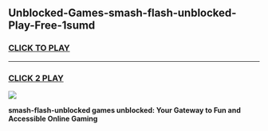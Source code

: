 
## Unblocked-Games-smash-flash-unblocked-Play-Free-1sumd
<h3>
<a href="https://premium76.site?title=smash-flash-unblocked&ref=21A">CLICK TO PLAY</a></h3>
<hr>

<h3>
<a href="https://premium76.site?title=smash-flash-unblocked&ref=21A">CLICK 2 PLAY</a>
  
</h3>

<a href="https://premium76.site?title=smash-flash-unblocked&ref=21A"><img src="https://clearcache.store/games.png"></a>


**smash-flash-unblocked games unblocked: Your Gateway to Fun and Accessible Online Gaming**
